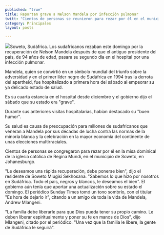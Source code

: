 ```yaml
---
published: "true"
title: Reportan grave a Nelson Mandela por infección pulmonar
twitt: "Cientos de personas se reunieron para rezar por él en el municipio de Soweto, en Johanesburgo."
category: Principales
layout: posts

---
```


![](http://i.imgur.com/TbbuqlHm.jpg)Soweto, Sudáfrica. Los sudafricanos rezaban este domingo por la recuperación de Nelson Mandela después de que el antiguo presidente del país, de 94 años de edad, pasara su segundo día en el hospital por una infección pulmonar.

Mandela, quien se convirtió en un símbolo mundial del triunfo sobre la adversidad y en el primer líder negro de Sudáfrica en 1994 tras la derrota del apartheid, fue hospitalizado a primera hora del sábado al empeorar su ya delicado estado de salud.

Es su cuarta estancia en el hospital desde diciembre y el gobierno dijo el sábado que su estado era "grave".

Durante sus anteriores visitas hospitalarias, habían destacado su "buen humor".

Su salud es causa de preocupación para millones de sudafricanos que veneran a Mandela por sus décadas de lucha contra las normas de la minoría blanca y la celebración en la mayor economía del continente de unas elecciones multirraciales.

Cientos de personas se congregaron para rezar por él en la misa dominical de la iglesia católica de Regina Mundi, en el municipio de Soweto, en Johanesburgo.

"Le deseamos una rápida recuperación, debe ponerse bien", dijo el residente de Soweto Mlugisi Sekhosana. "Sabemos lo que hizo por nosotros en Sudáfrica. Todo el país, negros y blancos, le deseamos el bien". El gobierno aún tenía que aportar una actualización sobre su estado el domingo. El periódico Sunday Times tomó un tono sombrío, con el titular "Es hora de dejarlo ir", citando a un amigo de toda la vida de Mandela, Andrew Mlangeni.

"La familia debe liberarle para que Dios pueda tener su propio camino. Le deben liberar espiritualmente y poner su fe en manos de Dios", dijo Mlangeni, citado por el periódico. "Una vez que la familia le libere, la gente de Sudáfrica le seguirá".
